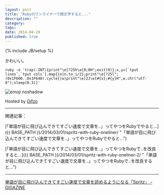 ```yaml
---
layout: post
title: "Rubyのワンライナーで顔文字すると..."
description: ""
category: 
tags: 
date: 2014-04-29
published: true
---
```

{% include JB/setup %}

かわいい。

    ruby -e 'trap(:INT){print"\e[?25h\e[0;0H";exit(0)};x,y=[`tput lines`,`tput cols`].map{|n|n.to_i/2};print"\e[?25l";(0x1F600..0x1F640).cycle{|w|print"\e[2J\e[#{x};#{y}H",w.chr("utf-8");sleep(0.3)}'


![emoji noshadow](http://gifzo.net/7N6JmQxbDL.gif)

Hosted by [Gifzo](http://gifzo.net/ "Gifzo - 宇宙一簡単なスクリーンキャスト共有")

---

関連記事：

[「単語が目に飛び込んできてすごい速度で文章を..」ってやつをRubyでやると...]({{ BASE_PATH }}/2014/03/01/spritz-with-ruby-oneliner/ "「単語が目に飛び込んできてすごい速度で文章を..」ってやつをRubyでやると...")

[「単語が目に飛び込んできてすごい速度で文章を..」ってやつをRubyで..を改良すると...]({{ BASE_PATH }}/2014/03/01/spritz-with-ruby-oneliner-2/ "「単語が目に飛び込んできてすごい速度で文章を..」ってやつをRubyで..を改良すると...")

---

 [単語が目に飛び込んできてすごい速度で文章を読めるようになる「Spritz」 - GIGAZINE](http://gigazine.net/news/20140228-spritz/ "単語が目に飛び込んできてすごい速度で文章を読めるようになる「Spritz」 - GIGAZINE")


